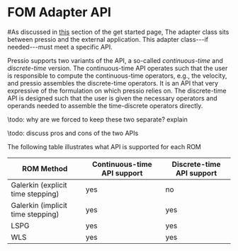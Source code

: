 
# FOM Adapter API

#As discussed in [this](./md_pages_getstarted_pressio_app.html) section of the get started page,
The adapter class sits between pressio and the external application.
This adapter class---if needed---must meet a specific API.

Pressio supports two variants of the API,
a so-called *continuous-time* and *discrete-time* version.
The continuous-time API operates such that the user is responsible
to compute the continuous-time operators, e.g., the velocity, and pressio assembles the
discrete-time operators. It is an API that very expressive of the formulation
on which pressio relies on.
The discrete-time API is designed such that the user is given the
necessary operators and operands needed to assemble the
time-discrete operators directly.

\todo: why are we forced to keep these two separate? explain

\todo: discuss pros and cons of the two APIs

The following table illustrates what API is supported for each ROM

| ROM Method                        | Continuous-time API support | Discrete-time API support |
| ------------------                | ---------------             | ---------------           |
| Galerkin (explicit time stepping) | yes                         | no                        |
| Galerkin (implicit time stepping) | yes                         | yes                       |
| LSPG                              | yes                         | yes                       |
| WLS                               | yes                         | yes                       |
